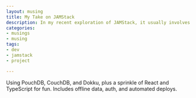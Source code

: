 ```yaml
---
layout: musing
title: My Take on JAMStack
description: In my recent exploration of JAMStack, it usually involves integrating with some servivce or another. This project looks into a different approach to help me build a weekly menu app.
categories:
- musings
- musing
tags:
- dev
- jamstack
- project

---
```


Using PouchDB, CouchDB, and Dokku, plus a sprinkle of React and TypeScript for fun. Includes offline data, auth, and automated deploys. 